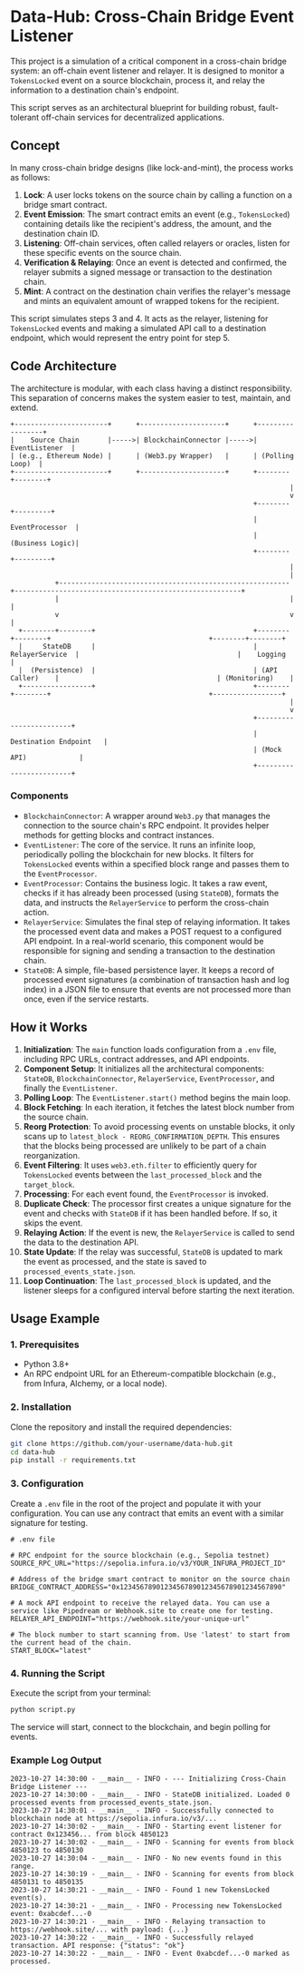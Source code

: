 # Data-Hub: Cross-Chain Bridge Event Listener

This project is a simulation of a critical component in a cross-chain bridge system: an off-chain event listener and relayer. It is designed to monitor a `TokensLocked` event on a source blockchain, process it, and relay the information to a destination chain's endpoint.

This script serves as an architectural blueprint for building robust, fault-tolerant off-chain services for decentralized applications.

## Concept

In many cross-chain bridge designs (like lock-and-mint), the process works as follows:

1.  **Lock**: A user locks tokens on the source chain by calling a function on a bridge smart contract.
2.  **Event Emission**: The smart contract emits an event (e.g., `TokensLocked`) containing details like the recipient's address, the amount, and the destination chain ID.
3.  **Listening**: Off-chain services, often called relayers or oracles, listen for these specific events on the source chain.
4.  **Verification & Relaying**: Once an event is detected and confirmed, the relayer submits a signed message or transaction to the destination chain.
5.  **Mint**: A contract on the destination chain verifies the relayer's message and mints an equivalent amount of wrapped tokens for the recipient.

This script simulates steps 3 and 4. It acts as the relayer, listening for `TokensLocked` events and making a simulated API call to a destination endpoint, which would represent the entry point for step 5.

## Code Architecture

The architecture is modular, with each class having a distinct responsibility. This separation of concerns makes the system easier to test, maintain, and extend.

```
+-----------------------+      +---------------------+      +-----------------+
|    Source Chain       |----->| BlockchainConnector |----->|  EventListener  |
| (e.g., Ethereum Node) |      | (Web3.py Wrapper)   |      | (Polling Loop)  |
+-----------------------+      +---------------------+      +--------+--------+
                                                                     |
                                                                     v
                                                            +--------+---------+
                                                            | EventProcessor  |
                                                            | (Business Logic)|
                                                            +--------+---------+
                                                                     |
                                                                     |
           +---------------------------------------------------------+--------------------------------------------------------+
           |                                                         |                                                        |
           v                                                         v                                                        |
  +--------+--------+                                       +--------+--------+                                       +--------+--------+
  |     StateDB     |                                       | RelayerService  |                                       |    Logging      |
  |  (Persistence)  |                                       | (API Caller)    |                                       | (Monitoring)    |
  +-----------------+                                       +--------+--------+                                       +-----------------+
                                                                     |
                                                                     v
                                                            +------------------------+
                                                            | Destination Endpoint   |
                                                            | (Mock API)             |
                                                            +------------------------+
```

### Components

*   `BlockchainConnector`: A wrapper around `Web3.py` that manages the connection to the source chain's RPC endpoint. It provides helper methods for getting blocks and contract instances.
*   `EventListener`: The core of the service. It runs an infinite loop, periodically polling the blockchain for new blocks. It filters for `TokensLocked` events within a specified block range and passes them to the `EventProcessor`.
*   `EventProcessor`: Contains the business logic. It takes a raw event, checks if it has already been processed (using `StateDB`), formats the data, and instructs the `RelayerService` to perform the cross-chain action.
*   `RelayerService`: Simulates the final step of relaying information. It takes the processed event data and makes a POST request to a configured API endpoint. In a real-world scenario, this component would be responsible for signing and sending a transaction to the destination chain.
*   `StateDB`: A simple, file-based persistence layer. It keeps a record of processed event signatures (a combination of transaction hash and log index) in a JSON file to ensure that events are not processed more than once, even if the service restarts.

## How it Works

1.  **Initialization**: The `main` function loads configuration from a `.env` file, including RPC URLs, contract addresses, and API endpoints.
2.  **Component Setup**: It initializes all the architectural components: `StateDB`, `BlockchainConnector`, `RelayerService`, `EventProcessor`, and finally the `EventListener`.
3.  **Polling Loop**: The `EventListener.start()` method begins the main loop.
4.  **Block Fetching**: In each iteration, it fetches the latest block number from the source chain.
5.  **Reorg Protection**: To avoid processing events on unstable blocks, it only scans up to `latest_block - REORG_CONFIRMATION_DEPTH`. This ensures that the blocks being processed are unlikely to be part of a chain reorganization.
6.  **Event Filtering**: It uses `web3.eth.filter` to efficiently query for `TokensLocked` events between the `last_processed_block` and the `target_block`.
7.  **Processing**: For each event found, the `EventProcessor` is invoked.
8.  **Duplicate Check**: The processor first creates a unique signature for the event and checks with `StateDB` if it has been handled before. If so, it skips the event.
9.  **Relaying Action**: If the event is new, the `RelayerService` is called to send the data to the destination API.
10. **State Update**: If the relay was successful, `StateDB` is updated to mark the event as processed, and the state is saved to `processed_events_state.json`.
11. **Loop Continuation**: The `last_processed_block` is updated, and the listener sleeps for a configured interval before starting the next iteration.

## Usage Example

### 1. Prerequisites

*   Python 3.8+
*   An RPC endpoint URL for an Ethereum-compatible blockchain (e.g., from Infura, Alchemy, or a local node).

### 2. Installation

Clone the repository and install the required dependencies:

```bash
git clone https://github.com/your-username/data-hub.git
cd data-hub
pip install -r requirements.txt
```

### 3. Configuration

Create a `.env` file in the root of the project and populate it with your configuration. You can use any contract that emits an event with a similar signature for testing.

```env
# .env file

# RPC endpoint for the source blockchain (e.g., Sepolia testnet)
SOURCE_RPC_URL="https://sepolia.infura.io/v3/YOUR_INFURA_PROJECT_ID"

# Address of the bridge smart contract to monitor on the source chain
BRIDGE_CONTRACT_ADDRESS="0x1234567890123456789012345678901234567890"

# A mock API endpoint to receive the relayed data. You can use a service like Pipedream or Webhook.site to create one for testing.
RELAYER_API_ENDPOINT="https://webhook.site/your-unique-url"

# The block number to start scanning from. Use 'latest' to start from the current head of the chain.
START_BLOCK="latest"
```

### 4. Running the Script

Execute the script from your terminal:

```bash
python script.py
```

The service will start, connect to the blockchain, and begin polling for events.

### Example Log Output

```
2023-10-27 14:30:00 - __main__ - INFO - --- Initializing Cross-Chain Bridge Listener ---
2023-10-27 14:30:00 - __main__ - INFO - StateDB initialized. Loaded 0 processed events from processed_events_state.json.
2023-10-27 14:30:01 - __main__ - INFO - Successfully connected to blockchain node at https://sepolia.infura.io/v3/...
2023-10-27 14:30:02 - __main__ - INFO - Starting event listener for contract 0x123456... from block 4850123
2023-10-27 14:30:02 - __main__ - INFO - Scanning for events from block 4850123 to 4850130
2023-10-27 14:30:04 - __main__ - INFO - No new events found in this range.
2023-10-27 14:30:19 - __main__ - INFO - Scanning for events from block 4850131 to 4850135
2023-10-27 14:30:21 - __main__ - INFO - Found 1 new TokensLocked event(s).
2023-10-27 14:30:21 - __main__ - INFO - Processing new TokensLocked event: 0xabcdef...-0
2023-10-27 14:30:21 - __main__ - INFO - Relaying transaction to https://webhook.site/... with payload: {...}
2023-10-27 14:30:22 - __main__ - INFO - Successfully relayed transaction. API response: {"status": "ok"}
2023-10-27 14:30:22 - __main__ - INFO - Event 0xabcdef...-0 marked as processed.
```
